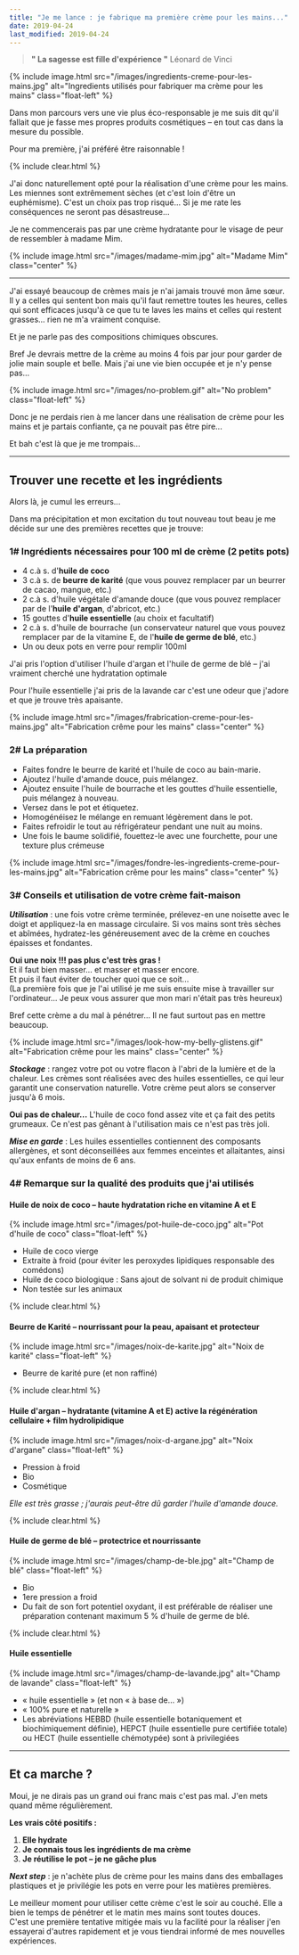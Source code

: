 ```yaml
---
title: "Je me lance : je fabrique ma première crème pour les mains..."
date: 2019-04-24
last_modified: 2019-04-24
---
```


> **" La sagesse est fille d'expérience "**
> Léonard de Vinci 

{% include image.html src="/images/ingredients-creme-pour-les-mains.jpg" alt="Ingredients utilisés pour fabriquer ma crème pour les mains" class="float-left" %}

Dans mon parcours vers une vie plus éco-responsable je me suis dit qu'il fallait que je fasse mes propres produits cosmétiques – en tout cas dans la mesure du possible.

Pour ma première, j'ai préféré être raisonnable !

{% include clear.html %}

J'ai donc naturellement opté pour la réalisation d'une crème pour les mains. Les miennes sont extrêmement sèches (et c'est loin d'être un euphémisme). C'est un choix pas trop risqué... Si je me rate les conséquences ne seront pas désastreuse… 

Je ne commencerais pas par une crème hydratante pour le visage de peur de ressembler à madame Mim.

{% include image.html src="/images/madame-mim.jpg" alt="Madame Mim" class="center" %}

---

J'ai essayé beaucoup de crèmes mais je n'ai jamais trouvé mon âme sœur.  Il y a celles qui sentent bon mais qu'il faut remettre toutes les heures, celles qui sont efficaces jusqu'à ce que tu te laves les mains et celles qui restent grasses... rien ne m'a vraiment conquise.

Et je ne parle pas des compositions chimiques obscures.

Bref Je devrais mettre de la crème au moins 4 fois par jour pour garder de jolie main souple et belle. Mais j'ai une vie bien occupée et je n'y pense pas…

{% include image.html src="/images/no-problem.gif" alt="No problem" class="float-left" %}

Donc je ne perdais rien à me lancer dans une réalisation de crème pour les mains et je partais confiante, ça ne pouvait pas être pire... 

Et bah c'est là que je me trompais... 

---

## Trouver une recette et les ingrédients
  
Alors là, je cumul les erreurs...

Dans ma précipitation et mon excitation du tout nouveau tout beau je me décide sur une des premières recettes que je trouve:

### 1# Ingrédients nécessaires pour 100 ml de crème (2 petits pots)

* 4 c.à s. d'**huile de coco**
* 3 c.à s. de **beurre de karité** (que vous pouvez remplacer par un beurrer de cacao,  mangue, etc.)
* 2 c.à s. d'huile végétale d'amande douce (que vous pouvez remplacer par de l'**huile d'argan**, d'abricot, etc.)
* 15 gouttes d'**huile essentielle** (au choix et facultatif)
* 2 c.à s. d'huile de bourrache (un conservateur naturel que vous pouvez remplacer par de la vitamine E, de l'**huile de germe de blé**, etc.)
* Un ou deux pots en verre pour remplir 100ml

J'ai pris l'option d'utiliser l'huile d'argan et l'huile de germe de blé – j'ai vraiment cherché une hydratation optimale

Pour l'huile essentielle j'ai pris de la lavande car c'est une odeur que j'adore et que je trouve très apaisante.

{% include image.html src="/images/frabrication-creme-pour-les-mains.jpg" alt="Fabrication crême pour les mains" class="center" %}

### 2# La préparation

* Faites fondre le beurre de karité et l'huile de coco au bain-marie.
* Ajoutez l'huile d'amande douce, puis mélangez.
* Ajoutez ensuite l'huile de bourrache et les gouttes d'huile essentielle, puis mélangez à nouveau.
* Versez dans le pot et étiquetez.
* Homogénéisez le mélange en remuant légèrement dans le pot.
* Faites refroidir le tout au réfrigérateur pendant une nuit au moins.
* Une fois le baume solidifié, fouettez-le avec une fourchette, pour une texture plus crémeuse

{% include image.html src="/images/fondre-les-ingredients-creme-pour-les-mains.jpg" alt="Fabrication crême pour les mains" class="center" %}

### 3# Conseils et utilisation de votre crème fait-maison
 
**_Utilisation_** : une fois votre crème terminée, prélevez-en une noisette avec le doigt et appliquez-la en massage circulaire. Si vos mains sont très sèches et abîmées, hydratez-les généreusement avec de la crème en couches épaisses et fondantes.

**Oui une noix !!! pas plus c'est très gras !**  
Et il faut bien masser… et masser et masser encore.  
Et puis il faut éviter de toucher quoi que ce soit...  
(La première fois que je l'ai utilisé je me suis ensuite mise à travailler sur l'ordinateur... Je peux vous assurer que mon mari n'était pas très heureux)

Bref cette crème a du mal à pénétrer... Il ne faut surtout pas en mettre beaucoup.

{% include image.html src="/images/look-how-my-belly-glistens.gif" alt="Fabrication crême pour les mains" class="center" %}

**_Stockage_** : rangez votre pot ou votre flacon à l'abri de la lumière et de la chaleur. Les crèmes sont réalisées avec des huiles essentielles, ce qui leur garantit une conservation naturelle. Votre crème peut alors se conserver jusqu'à 6 mois.

**Oui pas de chaleur...** L'huile de coco fond assez vite et ça fait des petits grumeaux. Ce n'est pas gênant à l'utilisation mais ce n'est pas très joli.

**_Mise en garde_** : Les huiles essentielles contiennent des composants allergènes, et sont déconseillées aux femmes enceintes et allaitantes, ainsi qu'aux enfants de moins de 6 ans.

### 4# Remarque sur la qualité des produits que j'ai utilisés
 
#### Huile de noix de coco – haute hydratation riche en vitamine A et E  

{% include image.html src="/images/pot-huile-de-coco.jpg" alt="Pot d'huile de coco" class="float-left" %}

* Huile de coco vierge 
* Extraite à froid (pour éviter les peroxydes lipidiques responsable des comédons)
* Huile de coco biologique : Sans ajout de solvant ni de produit chimique 
* Non testée sur les animaux

{% include clear.html %}

#### Beurre de Karité  – nourrissant pour la peau, apaisant et protecteur

{% include image.html src="/images/noix-de-karite.jpg" alt="Noix de karité" class="float-left" %}

* Beurre de karité pure (et non raffiné)

{% include clear.html %}

#### Huile d'argan – hydratante (vitamine A et E)  active la régénération cellulaire + film hydrolipidique

{% include image.html src="/images/noix-d-argane.jpg" alt="Noix d'argane" class="float-left" %}

* Pression à froid
* Bio
* Cosmétique

_Elle est très grasse ; j'aurais peut-être dû garder l'huile d'amande douce._

{% include clear.html %}

#### Huile de germe de blé – protectrice et nourrissante 

{% include image.html src="/images/champ-de-ble.jpg" alt="Champ de blé" class="float-left" %}

* Bio
* 1ere pression a froid
* Du fait de son fort potentiel oxydant, il est préférable de réaliser une préparation contenant maximum 5 % d'huile de germe de blé.

{% include clear.html %}

#### Huile essentielle

 {% include image.html src="/images/champ-de-lavande.jpg" alt="Champ de lavande" class="float-left" %}

* « huile essentielle » (et non « à base de… »)
* « 100% pure et naturelle »
* Les abréviations HEBBD (huile essentielle botaniquement et biochimiquement définie), HEPCT (huile essentielle pure certifiée totale) ou HECT (huile essentielle chémotypée) sont à privilegiées

---

## Et ca marche ?
Moui, je ne dirais pas un grand oui franc mais c'est pas mal. J'en mets quand même régulièrement.

**Les vrais côté positifs :**

1. **Elle hydrate**
2. **Je connais tous les ingrédients de ma crème**
3. **Je réutilise le pot – je ne gâche plus**

**_Next step_** :  je n'achète plus de crème pour les mains dans des emballages plastiques et je privilégie les pots en verre pour les matières premières.

Le meilleur moment pour utiliser cette crème c'est le soir au couché. Elle a bien le temps de pénétrer et le matin mes mains sont toutes douces.  
C'est une première tentative mitigée mais vu la facilité pour la réaliser j'en essayerai d'autres rapidement et je vous tiendrai informé de mes nouvelles expériences.
